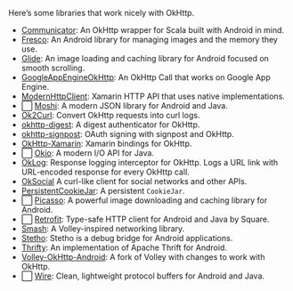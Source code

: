 Here’s some libraries that work nicely with OkHttp.

 * [Communicator](https://github.com/Taig/Communicator): An OkHttp wrapper for Scala built with Android in mind.
 * [Fresco](https://github.com/facebook/fresco): An Android library for managing images and the memory they use.
 * [Glide](https://github.com/bumptech/glide): An image loading and caching library for Android focused on smooth scrolling.
 * [GoogleAppEngineOkHttp](https://github.com/apkelly/GoogleAppEngineOkHttp): An OkHttp Call that works on Google App Engine.
 * [ModernHttpClient](https://github.com/paulcbetts/ModernHttpClient): Xamarin HTTP API that uses native implementations.
 * ⬜️ [Moshi](https://github.com/square/moshi): A modern JSON library for Android and Java.
 * [Ok2Curl](https://github.com/mrmike/Ok2Curl): Convert OkHttp requests into curl logs.
 * [okhttp-digest](https://github.com/rburgst/okhttp-digest): A digest authenticator for OkHttp.
 * [okhttp-signpost](https://github.com/pakerfeldt/okhttp-signpost): OAuth signing with signpost and OkHttp.
 * [OkHttp-Xamarin](https://github.com/paulcbetts/OkHttp-Xamarin): Xamarin bindings for OkHttp.
 * ⬜️ [Okio](https://github.com/square/okio/): A modern I/O API for Java.
 * [OkLog](https://github.com/simonpercic/OkLog): Response logging interceptor for OkHttp. Logs a URL link with URL-encoded response for every OkHttp call.
 * [OkSocial](https://github.com/yschimke/oksocial/wiki) A curl-like client for social networks and other APIs.
 * [PersistentCookieJar](https://github.com/franmontiel/PersistentCookieJar): A persistent `CookieJar`.
 * ⬜️ [Picasso](https://github.com/square/picasso): A powerful image downloading and caching library for Android.
 * ⬜️ [Retrofit](https://github.com/square/retrofit): Type-safe HTTP client for Android and Java by Square.
 * [Smash](https://github.com/appformation/smash): A Volley-inspired networking library.
 * [Stetho](https://github.com/facebook/stetho): Stetho is a debug bridge for Android applications.
 * [Thrifty](https://github.com/Microsoft/thrifty): An implementation of Apache Thrift for Android.
 * [Volley-OkHttp-Android](https://github.com/lxdvs/Volley-OkHttp-Android): A fork of Volley with changes to work with OkHttp.
 * ⬜️ [Wire](https://github.com/square/wire): Clean, lightweight protocol buffers for Android and Java.
